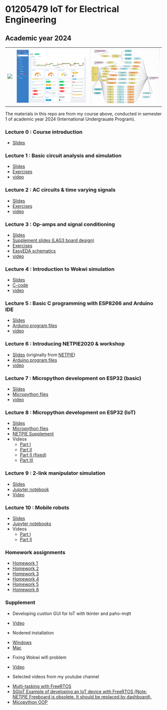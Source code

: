 # 01205479 IoT for Electrical Engineering

## Academic year 2024

<table>
<tr>
<td><img src="figP5_1png.png" width=300 /></td>
<td><img src="dashboard_w_feed.png" width=300 /></td>
<td><img src="lag3_complete_flow_workarea.png" width=300 /></td>
</tr>
  
</table>


The materials in this repo are from my course above, conducted in semester 1 of academic year 2024 
(International Undergrauate Program).

### Lecture 0 : Course introduction

<ul>
<li /><a href="/lecture0/eeiot24_lect0.pdf">Slides</a>
</ul>

### Lecture 1 : Basic circuit analysis and simulation
<ul>
<li /><a href="/lecture1/eeiot24_lect01.pdf">Slides</a>
<li /><a href="/lecture1/exercises/">Exercises</a>
<li /><a href="https://drive.google.com/file/d/1_NplX2Tpb25E9cA2rmC1_r46rkyWKwa2/view?usp=drive_link">video</a>
</ul>

### Lecture 2 : AC circuits & time varying signals
<ul>
<li /><a href="/lecture2/eeiot24_lect2.pdf">Slides</a>
<li /><a href="/lecture2/notebooks/">Exercises</a>
<li /><a href="https://drive.google.com/file/d/16CDpHYhhA1cyoeB0jJyDD_Ny1SGLyTg3/view?usp=drive_link">video</a>
</ul>

### Lecture 3 : Op-amps and signal conditioning
<ul>
<li /><a href="/lecture3/eeiot24_lecture3.pdf">Slides</a>
<li /><a href="/lecture3/lect3_supplement_lag3.pdf">Supplement slides (LAG3 board design)</a>
<li /><a href="/lecture3/notebook/">Exercises</a>
<li /><a href="/lecture3/easyeda/">EasyEDA schematics</a>
<li /><a href="https://drive.google.com/file/d/1Rt77tdn-j_9e3hVSf08uHtTYY40xgsRZ/view?usp=drive_link">video</a>
</ul>

### Lecture 4 : Introduction to Wokwi simulation

<ul>
<li /><a href="/lecture4/eeiot24_lect4.pdf">Slides</a>
<li /><a href="/lecture4/c_code.ipynb">C-code</a>  
<li /><a href="https://drive.google.com/file/d/18XuxVGtWWTFg9-1dIPK9HtohebcriscX/view?usp=drive_link">video</a>
</ul>

### Lecture 5 : Basic C programming with ESP8266 and Arduino IDE

<ul>
<li /><a href="/lecture5/eeiot24_lect5_esp8266.pdf">Slides</a>
<li /><a href="/lecture5/sw">Arduino program files</a>  
<li /><a href="https://drive.google.com/file/d/1gwYRpl_tWkOHA_99tHDWRT_Tlu48Syna/view?usp=drive_link">video</a>
</ul>

### Lecture 6 : Introducing NETPIE2020 & workshop

<ul>
<li /><a href="/lecture6/eeiot24_lect6_introNETPIE2020_en_mod.pdf">Slides</a> (originally from <a href="https://netpie.io/">NETPIE</a>)
<li /><a href="/lecture6/sw">Arduino program files</a>  
<li /><a href="https://drive.google.com/file/d/1IuAczYRh0t-vO1b94k-lrJsBIH6E20m4/view?usp=drive_link">video</a>
</ul>


### Lecture 7 : Micropython development on ESP32 (basic)

<ul>
<li /><a href="/lecture7/eeiot24_lect7.pdf">Slides</a>
<li /><a href="/lecture7/upython">Micropython files</a>  
<li /><a href="https://drive.google.com/file/d/1837zihq-hUFT8dGyX7gqCmnrDDH0zMo4/view?usp=drive_link">video</a>
</ul>


### Lecture 8 : Micropython development on ESP32 (IoT)

<ul>
<li /><a href="/lecture8/eeIoT24_lect8.pdf">Slides</a>
<li /><a href="/lecture8/upython">Micropython files</a>  
<li /><a href="/lecture8/supplement/NETPIE2020">NETPIE Supplement</a>    
<li />Videos
<ul>
<li /><a href="https://drive.google.com/file/d/1rJemUuR-oMKEGWR8FRUP8vxl-ySkt-u2/view?usp=drive_link">Part I</a>
<li /><a href="https://drive.google.com/file/d/17j0FJPsJOmOz7582rOnx72g0DTFSEHCI/view?usp=drive_link">Part II</a>
<li /><a href="https://drive.google.com/file/d/1aciho5Od2_nCr0I1Ch_ZB0VH1fZIPp34/view?usp=drive_link">Part II (fixed)</a>
<li /><a href="https://drive.google.com/file/d/1A4wb_oSm9h8IKKGPO6hilmP_CQ-l5wCt/view?usp=drive_link">Part III</a>  
</ul>
</ul>

### Lecture 9 : 2-link manipulator simulation

<ul>
<li /><a href="/lecture9/r2sim_iot.pdf">Slides</a>
<li /><a href="/lecture9/notebook/adjusted/r2_iot.ipynb">Jupyter notebook</a>  
<li /><a href="https://drive.google.com/file/d/1U5KJnT18j_DyQ8Bw79lOdNd43y6asLIz/view?usp=sharing">Video</a>
</ul>

### Lecture 10 : Mobile robots

<ul>
<li /><a href="/lecture10/ddrobot.pdf">Slides</a>
<li /><a href="/lecture10/notebooks/">Jupyter notebooks</a>  
<li />Videos
<ul>
<li /><a href="https://drive.google.com/file/d/1BX1656HViGbpI9GIUkF2MI54ag9U3HJZ/view?usp=drive_link">Part I</a>
<li /><a href="https://www.youtube.com/watch?v=qE_U3MgJuqg">Part II</a>  
</ul>
</ul>

### Homework assignments

<ul>
  <li /><a href="/assignments/EEIoT_hw1.ipynb">Homework 1</a>
  <li /><a href="/assignments/eeiot24_hw1.ipynb">Homework 2</a>
  <li /><a href="/assignments/eeiot24_hw1.ipynb">Homework 3</a>
  <li /><a href="/assignments/iai_iot24_hw4_en.ipynb">Homework 4</a>
  <li /><a href="/assignments/eeiot24_hw5_en.ipynb">Homework 5</a>
  <li /><a href="/assignments/eeiot24_hw6.ipynb">Homework 6</a>
    
</ul>

### Supplement 

* Developing custion GUI for IoT with tkinter and paho-mqtt

<ul>
<li /><a href="https://drive.google.com/file/d/1MHs-beEiSfP_8Hf80mdK7mDDmi17_Ed6/view?usp=drive_link">Video</a>  
</ul>

* Nodered installation

<ul>
 <li /><a href="https://drive.google.com/file/d/1kXspLwqtbl0rhISKbthKM66mBQuGwII8/view">Windows</a>
 <li /><a href="https://drive.google.com/file/d/1HUq8EDAtkq8gw9PSxd9MztDhysPOxG0F/view">Mac</a>
</ul>

* Fixing Wokwi wifi problem
<ul>
  <li /><a href="https://www.youtube.com/watch?v=-kqQeHqXnEg">Video</a>
</ul>

* Selected videos from my youtube channel

<ul>
  <li /><a href="https://youtu.be/K0r-IcMNchM?si=-7WRi9uh3-haLpP4">Multi-tasking with FreeRTOS</a>
  <li /><a href="https://youtu.be/MLha1sB63ZE?si=n8VA38JFbpWbpiEF">SGIoT Example of developing an IoT device with FreeRTOS (Note: NETPIE Freeboard is obsolete. It should be replaced by dashboard).</a>
  <li /><a href="https://youtu.be/1FrvX07FSEM?si=oQtKlHxbXADM1G2k">Micopython OOP</a>
</ul>





